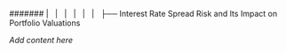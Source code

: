 ####### |   |   |   |   |   |   ├── Interest Rate Spread Risk and Its Impact on Portfolio Valuations

*Add content here*